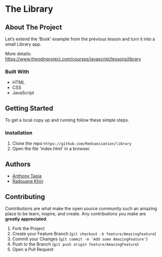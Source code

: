 # The Library

## About The Project

Let’s extend the ‘Book’ example from the previous lesson and turn it into a small Library app.

More details: https://www.theodinproject.com/courses/javascript/lessons/library

### Built With

* HTML
* CSS
* JavaScript

## Getting Started

To get a local copy up and running follow these simple steps.


### Installation
 
1. Clone the repo
  `https://github.com/Redvanisation/library`
2. Open the file 'index.html' in a browser.

## Authors

* [Anthony Tapia](https://github.com/AnthonyTC89)
* [Radouane Khiri](https://github.com/Redvanisation)


## Contributing

Contributions are what make the open source community such an amazing place to be learn, inspire, and create. Any contributions you make are **greatly appreciated**.

1. Fork the Project
2. Create your Feature Branch (`git checkout -b feature/AmazingFeature`)
3. Commit your Changes (`git commit -m 'Add some AmazingFeature'`)
4. Push to the Branch (`git push origin feature/AmazingFeature`)
5. Open a Pull Request